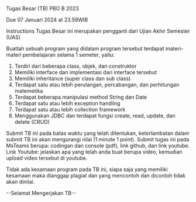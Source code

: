 Tugas Besar (TB) PBO B 2023

Due 07 Januari 2024 at 23.59WIB

Instructions
Tugas Besar ini merupakan pengganti dari Ujian Akhir Semester (UAS)

Buatlah sebuah program yang didalam program tersebut terdapat materi-materi pembelajaran selama 1 semeter, yaitu:
1. Terdiri dari beberapa class, objek, dan construktor
2. Memiliki interface dan implementasi dari interface tersebut
3. Memiliki inheritance (super class dan sub class)
4. Terdapat satu atau lebih perulangan, percabangan, dan perhitungan matemetika
5. Terdapat beberapa manipulasi method String dan Date
6. Terdapat satu atau lebih exception handling 
7. Terdapat satu atau lebih collection framework
8. Menggunakan JDBC dan terdapat fungsi create, read, update, dan delete (CRUD)

Submit TB ini pada batas waktu yang telah ditentukan, keterlambatan dalam submit TB ini akan mengurangi nilai (1 minute 1 point).
Submit tugas ini pada MsTeams berupa: codingan dan console (pdf), link github, dan link youtube.
Link Youtube: jelaskan apa yang telah anda buat berupa video, kemudian upload video tersebut di youtube.

Tidak ada kesamaan program pada TB ini, siapa saja yang memiliki kesamaan maka dianggap plagiat dan yang mencontoh dan dicontoh tidak akan dinilai.

--Selamat Mengerjakan TB--
